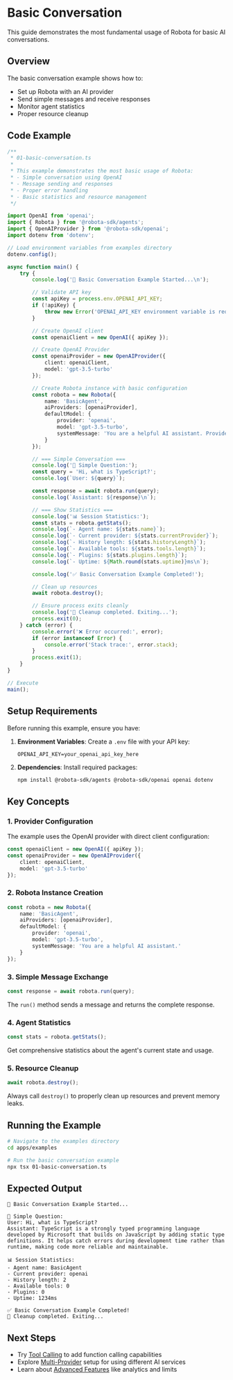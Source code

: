 # Basic Conversation

This guide demonstrates the most fundamental usage of Robota for basic AI conversations.

## Overview

The basic conversation example shows how to:
- Set up Robota with an AI provider
- Send simple messages and receive responses
- Monitor agent statistics
- Proper resource cleanup

## Code Example

```typescript
/**
 * 01-basic-conversation.ts
 * 
 * This example demonstrates the most basic usage of Robota:
 * - Simple conversation using OpenAI
 * - Message sending and responses
 * - Proper error handling
 * - Basic statistics and resource management
 */

import OpenAI from 'openai';
import { Robota } from '@robota-sdk/agents';
import { OpenAIProvider } from '@robota-sdk/openai';
import dotenv from 'dotenv';

// Load environment variables from examples directory
dotenv.config();

async function main() {
    try {
        console.log('🤖 Basic Conversation Example Started...\n');

        // Validate API key
        const apiKey = process.env.OPENAI_API_KEY;
        if (!apiKey) {
            throw new Error('OPENAI_API_KEY environment variable is required');
        }

        // Create OpenAI client
        const openaiClient = new OpenAI({ apiKey });

        // Create OpenAI Provider
        const openaiProvider = new OpenAIProvider({
            client: openaiClient,
            model: 'gpt-3.5-turbo'
        });

        // Create Robota instance with basic configuration
        const robota = new Robota({
            name: 'BasicAgent',
            aiProviders: [openaiProvider],
            defaultModel: {
                provider: 'openai',
                model: 'gpt-3.5-turbo',
                systemMessage: 'You are a helpful AI assistant. Provide concise and useful responses.'
            }
        });

        // === Simple Conversation ===
        console.log('📝 Simple Question:');
        const query = 'Hi, what is TypeScript?';
        console.log(`User: ${query}`);

        const response = await robota.run(query);
        console.log(`Assistant: ${response}\n`);

        // === Show Statistics ===
        console.log('📊 Session Statistics:');
        const stats = robota.getStats();
        console.log(`- Agent name: ${stats.name}`);
        console.log(`- Current provider: ${stats.currentProvider}`);
        console.log(`- History length: ${stats.historyLength}`);
        console.log(`- Available tools: ${stats.tools.length}`);
        console.log(`- Plugins: ${stats.plugins.length}`);
        console.log(`- Uptime: ${Math.round(stats.uptime)}ms\n`);

        console.log('✅ Basic Conversation Example Completed!');

        // Clean up resources
        await robota.destroy();

        // Ensure process exits cleanly
        console.log('🧹 Cleanup completed. Exiting...');
        process.exit(0);
    } catch (error) {
        console.error('❌ Error occurred:', error);
        if (error instanceof Error) {
            console.error('Stack trace:', error.stack);
        }
        process.exit(1);
    }
}

// Execute
main();
```

## Setup Requirements

Before running this example, ensure you have:

1. **Environment Variables**: Create a `.env` file with your API key:
   ```
   OPENAI_API_KEY=your_openai_api_key_here
   ```

2. **Dependencies**: Install required packages:
   ```bash
   npm install @robota-sdk/agents @robota-sdk/openai openai dotenv
   ```

## Key Concepts

### 1. Provider Configuration

The example uses the OpenAI provider with direct client configuration:

```typescript
const openaiClient = new OpenAI({ apiKey });
const openaiProvider = new OpenAIProvider({
    client: openaiClient,
    model: 'gpt-3.5-turbo'
});
```

### 2. Robota Instance Creation

```typescript
const robota = new Robota({
    name: 'BasicAgent',
    aiProviders: [openaiProvider],
    defaultModel: {
        provider: 'openai',
        model: 'gpt-3.5-turbo',
        systemMessage: 'You are a helpful AI assistant.'
    }
});
```

### 3. Simple Message Exchange

```typescript
const response = await robota.run(query);
```

The `run()` method sends a message and returns the complete response.

### 4. Agent Statistics

```typescript
const stats = robota.getStats();
```

Get comprehensive statistics about the agent's current state and usage.

### 5. Resource Cleanup

```typescript
await robota.destroy();
```

Always call `destroy()` to properly clean up resources and prevent memory leaks.

## Running the Example

```bash
# Navigate to the examples directory
cd apps/examples

# Run the basic conversation example
npx tsx 01-basic-conversation.ts
```

## Expected Output

```
🤖 Basic Conversation Example Started...

📝 Simple Question:
User: Hi, what is TypeScript?
Assistant: TypeScript is a strongly typed programming language developed by Microsoft that builds on JavaScript by adding static type definitions. It helps catch errors during development time rather than runtime, making code more reliable and maintainable.

📊 Session Statistics:
- Agent name: BasicAgent
- Current provider: openai
- History length: 2
- Available tools: 0
- Plugins: 0
- Uptime: 1234ms

✅ Basic Conversation Example Completed!
🧹 Cleanup completed. Exiting...
```

## Next Steps

- Try [Tool Calling](./ai-with-tools.md) to add function calling capabilities
- Explore [Multi-Provider](./multi-provider.md) setup for using different AI services
- Learn about [Advanced Features](./session-management.md) like analytics and limits 
